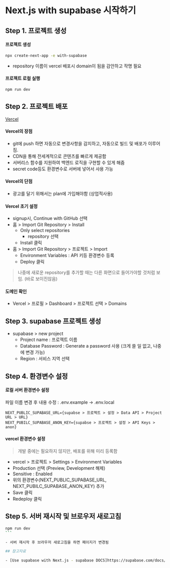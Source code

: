 # Next.js with supabase 시작하기

## Step 1. 프로젝트 생성

#### 프로젝트 생성

```bash
npx create-next-app -e with-supabase
```

- repository 이름이 vercel 배포시 domain이 됨을 감안하고 작명 필요

#### 프로젝트 로컬 실행

```bash
npm run dev
```

## Step 2. 프로젝트 배포

[Vercel](https://vercel.com/)

#### Vercel의 장점

- git에 push 하면 자동으로 변경사항을 감지하고, 자동으로 빌드 및 배포가 이루어짐.
- CDN을 통해 전세계적으로 콘텐츠를 빠르게 제공함
- 서버리스 함수를 지원하여 백엔드 로직을 구현할 수 있게 해줌
- secret code등도 환경변수로 서버에 넣어서 사용 가능

#### Vercel의 단점

- 광고를 달기 위해서는 plan에 가입해야함 (상업적사용)

#### Vercel 초기 설정

- signup시, Continue with GitHub 선택
- 홈 > Import Git Repository > Install
  - Only select repositories
    - repository 선택
  - Install 클릭
- 홈 > Import Git Repository > 프로젝트 > Import
  - Environment Variables : API 키등 환경변수 등록
  - Deploy 클릭

> 나중에 새로운 repository를 추가할 때는 다른 화면으로 들어가야할 것처럼 보임. (바로 보이진않음)

#### 도메인 확인

- Vercel > 프로필 > Dashboard > 프로젝트 선택 > Domains

## Step 3. supabase 프로젝트 생성

- supabase > new project
  - Project name : 프로젝트 이름
  - Database Password : Generate a password 사용 (크게 쓸 일 없고, 나중에 변경 가능)
  - Region : 서비스 지역 선택

## Step 4. 환경변수 설정

#### 로컬 서버 환경변수 설정

파일 이름 변경 후 내용 수정 : .env.example -> .env.local

```
NEXT_PUBLIC_SUPABASE_URL={supabse > 프로젝트 > 설정 > Data API > Project URL > URL}
NEXT_PUBILC_SUPABASE_ANON_KEY={supabse > 프로젝트 > 설정 > API Keys > anon}
```

#### vercel 환경변수 설정

> 개발 중에는 필요하지 않지만, 배포를 위해 미리 등록함

- vercel > 프로젝트 > Settings > Environment Variables
- Production 선택 (Preview, Development 해제)
- Sensitive : Enabled
- 위의 환경변수(NEXT_PUBLIC_SUPABASE_URL, NEXT_PUBILC_SUPABASE_ANON_KEY) 추가
- Save 클릭
- Redeploy 클릭

## Step 5. 서버 재시작 및 브로우저 새로고침

````bash
npm run dev
```

- 서버 재시작 후 브라우저 새로고침을 하면 페이지가 변경됨

## 참고자료

- [Use supabase with Next.js - supabase DOCS]https://supabase.com/docs/guides/getting-started/quickstarts/nextjs
````
